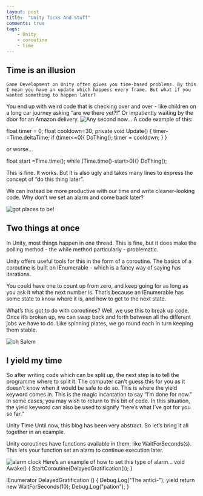 ```yaml
---
layout: post
title:  "Unity Ticks And Stuff"
comments: true
tags:
    - Unity
    - coroutine
    - time
---
```

## Time is an illusion
    Game Development on Unity often gives you time-based problems. By this I mean you have an update which happens every frame. But what if you wanted something to happen later?

You end up with weird code that is checking over and over - like children on a long car journey asking “are we there yet?!” Or impatiently waiting by the door for an Amazon delivery.
![ Any second now... ](https://media3.giphy.com/media/axdZ8oK30cTCM/giphy.gif)
A code example of this:

float timer = 0;
float cooldown=30;
private void Update() {
    timer-=Time.deltaTime;
    if (timer<=0){
    DoThing();
    timer = cooldown;
    }
}

or worse...

float start =Time.time();
while (Time.time()-start>0){}
DoThing();


This is fine. It works. But it is also ugly and takes many lines to express the concept of “do this thing later”.

We can instead be more productive with our time and write cleaner-looking code. Why don’t we set an alarm and come back later?

![ got places to be! ](https://i.giphy.com/media/SU6pRekIDqhna/giphy.webp)
 
## Two things at once

In Unity, most things happen in one thread. This is fine, but it does make the polling method - the while method particularly - problematic.

Unity offers useful tools for this in the form of a coroutine. The basics of a coroutine is built on IEnumerable - which is a fancy way of saying has iterations.

You could have one to count up from zero, and keep going for as long as you ask it what the next number is. That’s because an IEnumerable has some state to know where it is, and how to get to the next state.

What’s this got to do with coroutines? Well, we use this to break up code. Once it’s broken up, we can swap back and forth between all the different jobs we have to do. Like spinning plates, we go round each in turn keeping them stable.

![ oh Salem ](https://i.giphy.com/media/EndmKkbSJeFwY/giphy.webp)

## I yield my time
So after writing code which can be split up, the next step is to tell the programme where to split it. The computer can’t guess this for you as it doesn’t know when it would be safe to do so.
This is where the yield keyword comes in. This is the magic incantation to say “I’m done for now.” In some cases, you may wish to return to this bit of code. In this situation, the yield keyword can also be used to signify “here’s what I’ve got for you so far.”

Unity Time
Until now, this blog has been very abstract. So let’s bring it all together in an example.

Unity coroutines have functions available in them, like WaitForSeconds(s). This lets your function set an alarm to continue execution later.

![ alarm clock ](https://i.giphy.com/media/gBW8Qgfaa2ije/giphy.webp)
Here’s an example of how to set this type of alarm...
void Awake()
{
  StartCoroutine(DelayedGratification());
}

IEnumerator DelayedGratification ()
{
    Debug.Log("The antici-");
     yield return new WaitForSeconds(10);
    Debug.Log("pation");
}